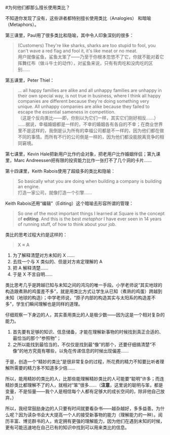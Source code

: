 #为何他们都那么擅长使用类比？

不知道你发现了没有，这些讲者都特别擅长使用类比（Analogies） 和暗喻（Metaphors）。

第三课里，Paul用了很多类比和隐喻，其中令人印象深刻的很多：

> (Customers) They're like sharks, sharks are too stupid to fool, you can't wave a red flag and fool it, it's like meat or no meat. <br />
> 用户就像鲨鱼，鲨鱼太笨了——乃至于你根本忽悠不了它，你就不能对着它挥舞红布（做斗牛士的动作），对鲨鱼来说，只有有肉吃和没肉吃的区别……

第五课里，Peter Thiel：

> ... all happy families are alike and all unhappy families are unhappy in their own special way, is not true in business, where I think all happy companies are different because they're doing something very unique. All unhappy companies are alike because they failed to escape the essential sameness in competition. <br />
>（这是个反向类比——即，你别以为它们一样，其实它们刚好相反……）<br />
>……据说，幸福婚姻都是一样的，不幸的婚姻各有各自的不幸；在商业世界里不是这样的，我倒是认为所有的幸福公司都是不一样的，因为他们都在做不同的事情。而所有不行的公司倒是一样的，因为他们都没能脱离竞争的相同窘境。

第七课里，Kevin Hale把新用户比作约会对象，把老用户比作婚姻伴侣；第九课里，Marc Andreessen把有限的投资能力比作一张打不了几个洞的卡片……

第十四课里，Keith Rabois使用了超级多的类比和隐喻：

> So basically what you are doing when building a company is building an engine.<br />
> 打造一家公司，就像打造一个引擎……

Keith Rabois还用“编辑”（Editing）这个暗喻去形容所谓的管理：

> So one of the most important things I learned at Square is the concept of **editing**. And this is the best *metaphor* I have ever seen in 14 years of running stuff, of how to think about your job. 

类比的思考过程大约是这样的：

> X ≈ A

1. 为了解释清楚对方未知的 X ……
2. 去找一个与 X 类似的、但是对方肯定理解的 A
3. 把 A 解释清楚……
4. 于是 X 不言自明……

类比思考几乎是跨越已知与未知之间的鸿沟的唯一手段。小学老师说“其实地球的构造跟煮熟的鸡蛋差不多”，就是用类比方式让学生从已知（煮熟的鸡蛋）跨越到未知（地球的构造）；中学老师说，“原子内部的构造其实与太阳系的构造差不多”，学生们瞬间理解也是同样的道理。

仔细观察一下身边的人，其实善用类比的人是极少数——因为这是一个相对复杂的能力。

1. 首先要有足够的知识、信息储备，才能在理解新事物的时候找到真正合适的、最恰当的那个“参照物”；
2. 之所以能找到最恰当的，不仅仅是找到最“像”的那个，还要仔细搞清楚“不像”的地方究竟有哪些，以免在传递信息的时候出现偏差……

于是，创造一个“精妙的类比”是很非常复杂的过程，所花费的精力不知要比听者理解所需要的精力多不知道多少倍……

所以，能用精妙的类比的人，比那些能理解精妙类比的人可能要“聪明”许多；而连精妙类比都理解不了的人，就相对“笨”很多……（**注意**，这里说的聪明与笨，都是变量，不是恒量——我个人是相信每个人都有足够大的成长空间的，除非他自己放弃。）

所以，我经常鼓励身边的人只要有时间就要看杂书——越杂越好，多多益善。为什么呢？因为读杂书会大大提高一个人的接受新事物的能力（理解能力的一种）。阅历丰富、博览群书的人，肯定拥有更强的理解能力，因为他们在遇到未知的时候，更有可能迅速地在自己已有的知识中找到可以用来类比的信息。



